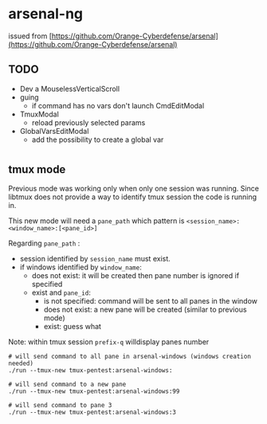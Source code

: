 # arsenal-ng

issued from [https://github.com/Orange-Cyberdefense/arsenal](https://github.com/Orange-Cyberdefense/arsenal)

## TODO
* Dev a MouselessVerticalScroll
* guing
  * if command has no vars don't launch CmdEditModal
* TmuxModal
  * reload previously selected params
* GlobalVarsEditModal
  * add the possibility to create a global var

#

## tmux mode

Previous mode was working only when only one session was running. Since libtmux does not provide a way to identify tmux session the code is running in.


This new mode will need a `pane_path` which pattern is `<session_name>:<window_name>:[<pane_id>]`

Regarding `pane_path` :
- session identified by `session_name` must exist.
- if windows identified by `window_name`: 
  - does not exist: it will be created then pane number is ignored if specified
  - exist and `pane_id`:
    - is not specified: command will be sent to all panes in the window
    - does not exist: a new pane will be created (similar to previous mode)
    - exist: guess what

Note: within tmux session `prefix-q` willdisplay panes number

```
# will send command to all pane in arsenal-windows (windows creation needed) 
./run --tmux-new tmux-pentest:arsenal-windows:

# will send command to a new pane
./run --tmux-new tmux-pentest:arsenal-windows:99

# will send command to pane 3
./run --tmux-new tmux-pentest:arsenal-windows:3
```